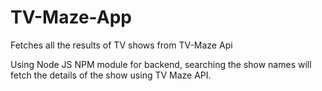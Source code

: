 # TV-Maze-App
Fetches all the results of TV shows from TV-Maze Api

Using Node JS NPM module for backend, searching the show names will fetch the details of the show using TV Maze API.
